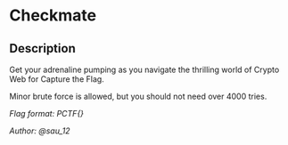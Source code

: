 # Checkmate

## Description

Get your adrenaline pumping as you navigate the thrilling world of Crypto Web for Capture the Flag.

Minor brute force is allowed, but you should not need over 4000 tries.

*Flag format: PCTF{}*

*Author: @sau_12*

